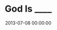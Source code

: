 ---
layout: series
series: "God Is ____"
permalink: "/god-is-____/"
title: "God Is ____"
date: 2013-07-08 00:00:00
endDate: 2013-08-18 00:00:00
description: "If you shoved everything there is to know about God into your brain, your head would seriously explode. He's wiser, stronger, bigger and infinitely more interesting than you. But what's really wild is thisGod wants you to know him. Join us as we scratch the surface of God's mind-blowing personality."
src: "http://s3.amazonaws.com/crossroads-media/images/legacy/content/190x110_GodIs.jpg"
---